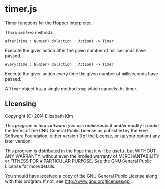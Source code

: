timer.js
========

Timer functions for the Hopper interpreter.

There are two methods:

```
after(time : Number) do(action : Action) -> Timer
```

Execute the given action after the given number of milliseconds have passed.

```
every(time : Number) do(action : Action) -> Timer
```

Execute the given action every time the given number of milliseconds have
passed.

A `Timer` object has a single method `stop` which cancels the timer.

## Licensing

Copyright (C) 2014 Elizabeth Kim

This program is free software: you can redistribute it and/or modify it under
the terms of the GNU General Public License as published by the Free Software
Foundation, either version 3 of the License, or (at your option) any later
version.

This program is distributed in the hope that it will be useful, but WITHOUT ANY
WARRANTY; without even the implied warranty of MERCHANTABILITY or FITNESS FOR A
PARTICULAR PURPOSE. See the GNU General Public License for more details.

You should have received a copy of the GNU General Public License along with
this program. If not, see http://www.gnu.org/licenses/gpl.

